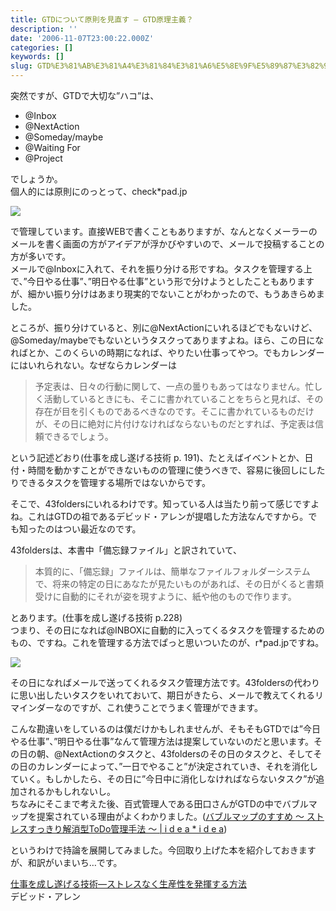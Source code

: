 ```yaml
---
title: GTDについて原則を見直す — GTD原理主義？
description: ''
date: '2006-11-07T23:00:22.000Z'
categories: []
keywords: []
slug: GTD%E3%81%AB%E3%81%A4%E3%81%84%E3%81%A6%E5%8E%9F%E5%89%87%E3%82%92%E8%A6%8B%E7%9B%B4%E3%81%99+%E2%80%94+GTD%E5%8E%9F%E7%90%86%E4%B8%BB%E7%BE%A9%EF%...
---
```

突然ですが、GTDで大切な”ハコ”は、

*   @Inbox
*   @NextAction
*   @Someday/maybe
*   @Waiting For
*   @Project

でしょうか。  
個人的には原則にのっとって、check\*pad.jp

![](0__Xg__oaHt1r5iJD____i.)

で管理しています。直接WEBで書くこともありますが、なんとなくメーラーのメールを書く画面の方がアイデアが浮かびやすいので、メールで投稿することの方が多いです。  
メールで@Inboxに入れて、それを振り分ける形ですね。タスクを管理する上で、”今日やる仕事”、”明日やる仕事”という形で分けようとしたこともありますが、細かい振り分けはあまり現実的でないことがわかったので、もうあきらめました。

ところが、振り分けていると、別に@NextActionにいれるほどでもないけど、@Someday/maybeでもないというタスクってありますよね。ほら、この日になればとか、このくらいの時期になれば、やりたい仕事ってやつ。でもカレンダーにはいれられない。なぜならカレンダーは

> 予定表は、日々の行動に関して、一点の曇りもあってはなりません。忙しく活動しているときにも、そこに書かれていることをちらと見れば、その存在が目を引くものであるべきなのです。そこに書かれているものだけが、その日に絶対に片付けなければならないものだとすれば、予定表は信頼できるでしょう。

という記述どおり(仕事を成し遂げる技術 p. 191)、たとえばイベントとか、日付・時間を動かすことができないものの管理に使うべきで、容易に後回しにしたりできるタスクを管理する場所ではないからです。

そこで、43foldersにいれるわけです。知っている人は当たり前って感じですよね。これはGTDの祖であるデビッド・アレンが提唱した方法なんですから。でも知ったのはつい最近なのです。

43foldersは、本書中「備忘録ファイル」と訳されていて、

> 本質的に、「備忘録」ファイルは、簡単なファイルフォルダーシステムで、将来の特定の日にあなたが見たいものがあれば、その日がくると書類受けに自動的にそれが姿を現すように、紙や他のもので作ります。

とあります。(仕事を成し遂げる技術 p.228)  
つまり、その日になれば@INBOXに自動的に入ってくるタスクを管理するためのもの、ですね。これを管理する方法でぱっと思いついたのが、r\*pad.jpですね。

![](0__6TT4__aKJc0LW65nE.)

その日になればメールで送ってくれるタスク管理方法です。43foldersの代わりに思い出したいタスクをいれておいて、期日がきたら、メールで教えてくれるリマインダーなのですが、これ使うことでうまく管理ができます。

こんな勘違いをしているのは僕だけかもしれませんが、そもそもGTDでは”今日やる仕事”、”明日やる仕事”なんて管理方法は提案していないのだと思います。その日の朝、@NextActionのタスクと、43foldersのその日のタスクと、そしてその日のカレンダーによって、”一日でやること”が決定されていき、それを消化していく。もしかしたら、その日に”今日中に消化しなければならないタスク”が追加されるかもしれないし。  
ちなみにそこまで考えた後、百式管理人である田口さんがGTDの中でバブルマップを提案されている理由がよくわかりました。([バブルマップのすすめ ～ ストレスすっきり解消型ToDo管理手法 ～ | i d e a \* i d e a](http://www.ideaxidea.com/archives/2005/10/_todo.html))

というわけで持論を展開してみました。今回取り上げた本を紹介しておきますが、和訳がいまいち…です。

[仕事を成し遂げる技術―ストレスなく生産性を発揮する方法](http://www.amazon.co.jp/exec/obidos/ASIN/4893613332/mrchildrenonl-22/)  
デビッド・アレン